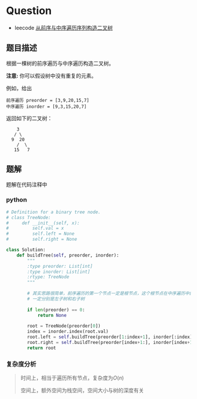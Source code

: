# Question

- leecode [从前序与中序遍历序列构造二叉树](https://leetcode-cn.com/problems/construct-binary-tree-from-preorder-and-inorder-traversal/)

## 题目描述

根据一棵树的前序遍历与中序遍历构造二叉树。

**注意:**
你可以假设树中没有重复的元素。

例如，给出

```
前序遍历 preorder = [3,9,20,15,7]
中序遍历 inorder = [9,3,15,20,7]
```

返回如下的二叉树：

```
    3
   / \
  9  20
    /  \
   15   7
```

## 题解

题解在代码注释中

### python

```python
# Definition for a binary tree node.
# class TreeNode:
#     def __init__(self, x):
#         self.val = x
#         self.left = None
#         self.right = None

class Solution:
    def buildTree(self, preorder, inorder):
        """
        :type preorder: List[int]
        :type inorder: List[int]
        :rtype: TreeNode
        """
        
        # 其实思路很简单，前序遍历的第一个节点一定是根节点，这个根节点在中序遍历中的左右两侧
        # 一定分别是左子树和右子树
        
        if len(preorder) == 0:
            return None
        
        root = TreeNode(preorder[0])
        index = inorder.index(root.val)
        root.left = self.buildTree(preorder[1:index+1], inorder[:index])
        root.right = self.buildTree(preorder[index+1:], inorder[index+1:])
        return root
```

### 复杂度分析

> 时间上，相当于遍历所有节点，复杂度为$O(n)$
>
> 空间上，额外空间为栈空间，空间大小与树的深度有关